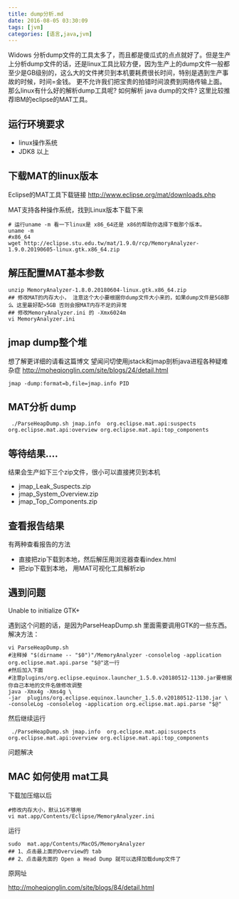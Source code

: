 ```yaml
---
title: dump分析.md
date: 2016-08-05 03:30:09
tags: [jvm]
categories: [语言,java,jvm]
---
```


Widows 分析dump文件的工具太多了，而且都是傻瓜式的点点就好了。但是生产上分析dump文件的话，还是linux工具比较方便，因为生产上的dump文件一般都至少是GB级别的，这么大的文件拷贝到本机要耗费很长时间，特别是遇到生产事故的时候，时间=金钱。 更不允许我们把宝贵的拍错时间浪费到网络传输上面。
那么linux有什么好的解析dump工具呢? 如何解析 java dump的文件? 这里比较推荐IBM的eclipse的MAT工具。

<!--more-->

## 运行环境要求

- linux操作系统
- JDK8 以上

## 下载MAT的linux版本

Eclipse的MAT工具下载链接
http://www.eclipse.org/mat/downloads.php

MAT支持各种操作系统，找到Linux版本下载下来

```text
# 运行uname -m 看一下linux是 x86_64还是 x86的帮助你选择下载那个版本。
uname -m
#x86_64
wget http://eclipse.stu.edu.tw/mat/1.9.0/rcp/MemoryAnalyzer-1.9.0.20190605-linux.gtk.x86_64.zip
```

## 解压配置MAT基本参数

```text
unzip MemoryAnalyzer-1.8.0.20180604-linux.gtk.x86_64.zip
## 修改MAT的内存大小， 注意这个大小要根据你dump文件大小来的，如果dump文件是5GB那么 这里最好配>5GB 否则会报MAT内存不足的异常
## 修改MemoryAnalyzer.ini 的 -Xmx6024m 
vi MemoryAnalyzer.ini
```

## jmap dump整个堆
想了解更详细的请看这篇博文 望闻问切使用jstack和jmap剖析java进程各种疑难杂症
http://moheqionglin.com/site/blogs/24/detail.html

```text
jmap -dump:format=b,file=jmap.info PID
```

## MAT分析 dump

```text
 ./ParseHeapDump.sh jmap.info  org.eclipse.mat.api:suspects org.eclipse.mat.api:overview org.eclipse.mat.api:top_components
```

## 等待结果....

结果会生产如下三个zip文件，很小可以直接拷贝到本机

- jmap_Leak_Suspects.zip
- jmap_System_Overview.zip
- jmap_Top_Components.zip

## 查看报告结果
有两种查看报告的方法

- 直接把zip下载到本地，然后解压用浏览器查看index.html
- 把zip下载到本地， 用MAT可视化工具解析zip

## 遇到问题
Unable to initialize GTK+

遇到这个问题的话，是因为ParseHeapDump.sh
里面需要调用GTK的一些东西。解决方法：

```text
vi ParseHeapDump.sh
#注释掉 "$(dirname -- "$0")"/MemoryAnalyzer -consolelog -application org.eclipse.mat.api.parse "$@"这一行
#然后加入下面
#注意plugins/org.eclipse.equinox.launcher_1.5.0.v20180512-1130.jar要根据你自己本地的文件名做修改调整
java -Xmx4g -Xms4g \
-jar  plugins/org.eclipse.equinox.launcher_1.5.0.v20180512-1130.jar \
-consoleLog -consolelog -application org.eclipse.mat.api.parse "$@"

```

然后继续运行

```text
 ./ParseHeapDump.sh jmap.info  org.eclipse.mat.api:suspects org.eclipse.mat.api:overview org.eclipse.mat.api:top_components
```

问题解决

## MAC 如何使用 mat工具

下载加压缩以后

```text
#修改内存大小，默认1G不够用
vi mat.app/Contents/Eclipse/MemoryAnalyzer.ini
```

运行

```text
sudo  mat.app/Contents/MacOS/MemoryAnalyzer 
## 1、点击最上面的Overview的 tab
## 2、点击最先面的 Open a Head Dump 就可以选择加载dump文件了

```

原网址 

http://moheqionglin.com/site/blogs/84/detail.html